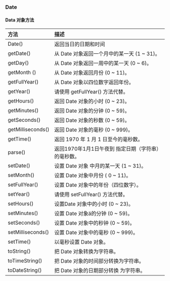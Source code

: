 ### Date

#### Data 对象方法

| 方法 | 描述 |
| :--- | :--- |
| Date\(\) | 返回当日的日期和时间 |
| getDate\(\) | 从 Date 对象返回一个月中的某一天 \(1 ~ 31\)。 |
| getDay\(\) | 从 Date 对象返回一周中的某一天 \(0 ~ 6\)。 |
| getMonth \(\) | 从 Date 对象返回月份 \(0 ~ 11\)。 |
| getFullYear\(\) | 从 Date 对象以四位数字返回年份。 |
| getYear\(\) | 请使用 getFullYear\(\) 方法代替。 |
| getHours\(\) | 返回 Date 对象的小时 \(0 ~ 23\)。 |
| getMinutes\(\) | 返回 Date 对象的分钟 \(0 ~ 59\)。 |
| getSeconds\(\) | 返回 Date 对象的秒数 \(0 ~ 59\)。 |
| getMilliseconds\(\) | 返回 Date 对象的毫秒 \(0 ~ 999\)。 |
| getTime\(\) | 返回 1970 年 1 月 1 日至今的毫秒数。 |
| parse\(\) | 返回1970年1月1日午夜到 指定日期（字符串）的毫秒数。 |
| setDate\(\) | 设置 Date 对象 中月的某一天 \(1 ~ 31\)。 |
| setMonth\(\) | 设置 Date 对象中月份 \( 0 ~ 11\)。 |
| setFullYear\(\) | 设置 Date 对象中的年份（四位数字）。 |
| setYear\(\) | 请使用 setFullYear\(\) 方法代替。 |
| setHours\(\) | 设置Date 对象中的小时 \(0 ~ 23\)。 |
| setMinutes\(\) | 设置 Date 对象ä­的分钟 \(0 ~ 59\)。 |
| setSeconds\(\) | 设置 Date 对象中的秒钟 \(0 ~ 59\)。 |
| setMilliseconds\(\) | 设置 Date 对象中的毫秒 \(0 ~ 999\)。 |
| setTime\(\) | 以毫秒设置 Date 对象。 |
| toString\(\) | 把 Date 对象转换为字符串。 |
| toTimeString\(\) | 把 Date 对象的时间部分转换为字符串。 |
| toDateString\(\) | 把 Date 对象的日期部分转换 为字符串。 |



